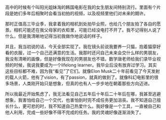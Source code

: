 <!-- 
不要给自己设限
2023-09-16
-->

高中的时候有个叫阳光姐妹淘的韩国电影在我的女生朋友间特别流行。里面有个片段是她们多年后相聚时会看当初拍的视频，以及视频里他们对未来的期许。

那时正值高三毕业季，我拿着我的相机到处拍毕业照，也给几个朋友拍了各自的愿景。相机可能还在我父母家的衣柜里，可能已经没电打不开了。我不记得别人说了什么，但是我清晰地记得当初我做作地说话的样子。

并且，我当初说的话，今天全部实现了。我在镜头前说我要养一只猫，抱着猫穿好看的衣服，过一个自己还满意的生活。我那时还问自己未来会交什么样的男朋友，我没有清晰的画像，但是好像我现在的男朋友也不错。数学唐老师给我们录毕业视频的时候，我说我要成为一个lifelong learner。我毕业后没有放弃过学习。其实这些目标都不难，因为我“看见”了它们。就像Elon Musk二十年前看见了今天发射的载人火箭，他有了vision，有了passion，就真的做到了。就像科幻电影里的很多场景，人类刚开始只是想象，但真的也有人一步步地在朝着那些方向迈进。  

所以我最近开始焦虑了，我无法看见自己五年后十年后二十年后在哪，我甚至逃避想象，我害怕给自己一个交代，也害怕到时完不成任务更加沮丧。我不知道自己擅长什么，更可悲的时，我不知道自己热爱什么。我好像是一个工具，一直被自己和他人利用，完成一些好像不得不完成的任务。我的灵魂好像逐渐消失了。
            